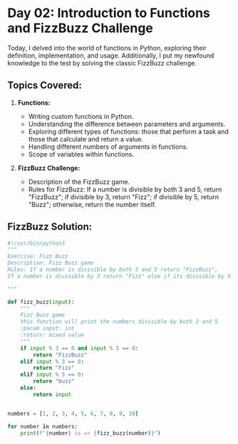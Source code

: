 # Day 02: Introduction to Functions and FizzBuzz Challenge

Today, I delved into the world of functions in Python, exploring their definition, implementation, and usage. Additionally, I put my newfound knowledge to the test by solving the classic FizzBuzz challenge.

## Topics Covered:
1. **Functions:**
    - Writing custom functions in Python.
    - Understanding the difference between parameters and arguments.
    - Exploring different types of functions: those that perform a task and those that calculate and return a value.
    - Handling different numbers of arguments in functions.
    - Scope of variables within functions.
  
2. **FizzBuzz Challenge:**
    - Description of the FizzBuzz game.
    - Rules for FizzBuzz: If a number is divisible by both 3 and 5, return "FizzBuzz"; if divisible by 3, return "Fizz"; if divisible by 5, return "Buzz"; otherwise, return the number itself.

## FizzBuzz Solution:
```python
#!/usr/bin/python3
"""
Exercise: Fizz Buzz
Description: Fizz Buzz game
Rules: If a number is divisible by both 3 and 5 return "FizzBuzz",
If a number is divisible by 3 return "Fizz" else if its divisible by 5 return "Buzz"

"""

def fizz_buzz(input):
    """
    Fizz Buzz game
    this function will print the numbers divisible by both 3 and 5 
    :param input: int
    :return: mixed value
    """
    if input % 3 == 0 and input % 5 == 0:
        return "FizzBuzz"
    elif input % 3 == 0:
        return "Fizz"
    elif input % 5 == 0:
        return "buzz"
    else:
        return input


numbers = [1, 2, 3, 4, 5, 6, 7, 8, 9, 10]

for number in numbers:
    print(f"{number} is => {fizz_buzz(number)}")
